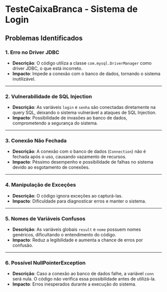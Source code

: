 
# TesteCaixaBranca - Sistema de Login

## **Problemas Identificados**

### **1. Erro no Driver JDBC**
- **Descrição**: O código utiliza a classe `com.mysql.DriverManager` como driver JDBC, o que está incorreto.
- **Impacto**: Impede a conexão com o banco de dados, tornando o sistema inutilizável.

---

### **2. Vulnerabilidade de SQL Injection**
- **Descrição**: As variáveis `login` e `senha` são conectadas diretamente na query SQL, deixando o sistema vulnerável a ataques de SQL Injection.
- **Impacto**: Possibilidade de invasões ao banco de dados, comprometendo a segurança do sistema.

---

### **3. Conexão Não Fechada**
- **Descrição**: A conexão com o banco de dados (`Connection`) não é fechada após o uso, causando vazamento de recursos.
- **Impacto**: Péssimo desempenho e possibilidade de falhas no sistema devido ao esgotamento de conexões.

---

### **4. Manipulação de Exceções**
- **Descrição**: O código ignora exceções ao capturá-las.
- **Impacto**: Dificuldade para diagnosticar erros e manter o sistema.

---

### **5. Nomes de Variáveis Confusos**
- **Descrição**: As variáveis globais `result` e `nome` possuem nomes genéricos, dificultando o entendimento do código.
- **Impacto**: Reduz a legibilidade e aumenta a chance de erros por confusão.

---

### **6. Possível NullPointerException**
- **Descrição**: Caso a conexão ao banco de dados falhe, a variável `conn` será nula. O código não verifica essa possibilidade antes de utilizá-la.
- **Impacto**: Erros inesperados durante a execução do sistema.
